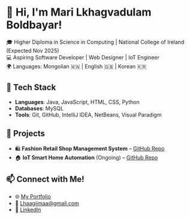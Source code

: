 # 👋 Hi, I'm Mari Lkhagvadulam Boldbayar!

🎓 Higher Diploma in Science in Computing | National College of Ireland (Expected Nov 2025)  
💻 Aspiring Software Developer | Web Designer | IoT Engineer  
🌍 Languages: Mongolian 🇲🇳 | English 🇬🇧 | Korean 🇰🇷  

## 🚀 Tech Stack
- **Languages**: Java, JavaScript, HTML, CSS, Python  
- **Databases**: MySQL  
- **Tools**: Git, GitHub, IntelliJ IDEA, NetBeans, Visual Paradigm  

## 📌 Projects
- 🛍 **Fashion Retail Shop Management System** – [GitHub Repo](#)
- 🏠 **IoT Smart Home Automation** (Ongoing) – [GitHub Repo](#)

## 📫 Connect with Me!
- 🌐 [My Portfolio](https://verdant-sorbet-d96fcd.netlify.app/)
- 📧 Lhaagiimaa@gmail.com  
- 💼 [LinkedIn](https://www.linkedin.com/in/mari-lkhagvadulam-boldbayar-a59346331/)

